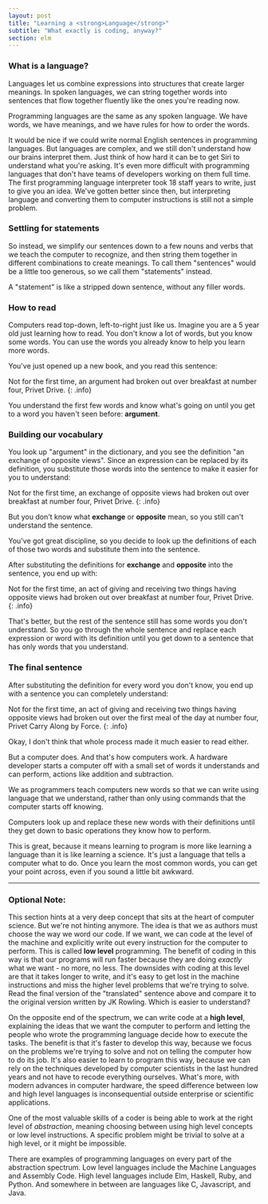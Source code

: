 ```yaml
---
layout: post
title: "Learning a <strong>Language</strong>"
subtitle: "What exactly is coding, anyway?"
section: elm
---
```


### What is a language?

Languages let us combine expressions into structures that create larger meanings. In spoken languages, we can string together words into sentences that flow together fluently like the ones you're reading now.

Programming languages are the same as any spoken language. We have words, we have meanings, and we have rules for how to order the words.

It would be nice if we could write normal English sentences in programming languages. But languages are complex, and we still don't understand how our brains interpret them. Just think of how hard it can be to get Siri to understand what you're asking. It's even more difficult with programming languages that don't have teams of developers working on them full time. The first programming language interpreter took 18 staff years to write, just to give you an idea. We've gotten better since then, but interpreting language and converting them to computer instructions is still not a simple problem.

### Settling for statements

So instead, we simplify our sentences down to a few nouns and verbs that we teach the computer to recognize, and then string them together in different combinations to create meanings. To call them "sentences" would be a little too generous, so we call them "statements" instead.

A "statement" is like a stripped down sentence, without any filler words.

### How to read

Computers read top-down, left-to-right just like us. Imagine you are a 5 year old just learning how to read. You don't know a lot of words, but you know some words. You can use the words you already know to help you learn more words.

You've just opened up a new book, and you read this sentence:

Not for the first time, an argument had broken out over breakfast at number four, Privet Drive.
{: .info}

You understand the first few words and know what's going on until you get to a word you haven't seen before: **argument**.

### Building our vocabulary

You look up "argument" in the dictionary, and you see the definition "an exchange of opposite views". Since an expression can be replaced by its definition, you substitute those words into the sentence to make it easier for you to understand:

Not for the first time, an exchange of opposite views had broken out over breakfast at number four, Privet Drive.
{: .info}

But you don't know what **exchange** or **opposite** mean, so you still can't understand the sentence.

You've got great discipline, so you decide to look up the definitions of each of those two words and substitute them into the sentence.

After substituting the definitions for **exchange** and **opposite** into the sentence, you end up with:

Not for the first time, an act of giving and receiving two things having opposite views had broken out over breakfast at number four, Privet Drive.
{: .info}

That's better, but the rest of the sentence still has some words you don't understand. So you go through the whole sentence and replace each expression or word with its definition until you get down to a sentence that has only words that you understand.

### The final sentence

After substituting the definition for every word you don't know, you end up with a sentence you can completely understand:

Not for the first time, an act of giving and receiving two things having opposite views had broken out over the first meal of the day at number four, Privet Carry Along by Force.
{: .info}

Okay, I don't think that whole process made it much easier to read either.

But a computer does. And that's how computers work. A hardware developer starts a computer off with a small set of words it understands and can perform, actions like addition and subtraction.

We as programmers teach computers new words so that we can write using language that we understand, rather than only using commands that the computer starts off knowing.

Computers look up and replace these new words with their definitions until they get down to basic operations they know how to perform.

This is great, because it means learning to program is more like learning a language than it is like learning a science. It's just a language that tells a computer what to do. Once you learn the most common words, you can get your point across, even if you sound a little bit awkward.

------

### Optional Note:

This section hints at a very deep concept that sits at the heart of computer science. But we're not hinting anymore. The idea is that we as authors must choose the way we word our code. If we want, we can code at the level of the machine and explicitly write out every instruction for the computer to perform. This is called **low level** programming. The benefit of coding in this way is that our programs will run faster because they are doing *exactly* what we want - no more, no less. The downsides with coding at this level are that it takes longer to write, and it's easy to get lost in the machine instructions and miss the higher level problems that we're trying to solve. Read the final version of the "translated" sentence above and compare it to the original version written by JK Rowling. Which is easier to understand?

On the opposite end of the spectrum, we can write code at a **high level**, explaining the ideas that we want the computer to perform and letting the people who wrote the programming language decide how to execute the tasks. The benefit is that it's faster to develop this way, because we focus on the problems we're trying to solve and not on telling the computer how to do its job. It's also easier to learn to program this way, because we can rely on the techniques developed by computer scientists in the last hundred years and not have to recode everything ourselves. What's more, with modern advances in computer hardware, the speed difference between low and high level languages is inconsequential outside enterprise or scientific applications.

One of the most valuable skills of a coder is being able to work at the right level of *abstraction*, meaning choosing between using high level concepts or low level instructions. A specific problem might be trivial to solve at a high level, or it might be impossible.

There are examples of programming languages on every part of the abstraction spectrum. Low level languages include the Machine Languages and Assembly Code. High level languages include Elm, Haskell, Ruby, and Python. And somewhere in between are languages like C, Javascript, and Java.
